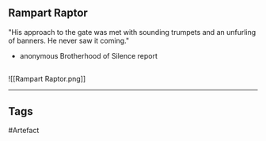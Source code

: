 ## Rampart Raptor
"His approach to the gate was met with sounding trumpets and an unfurling of banners. He never saw it coming."
- anonymous Brotherhood of Silence report
## 
![[Rampart Raptor.png]]

---
## Tags
#Artefact